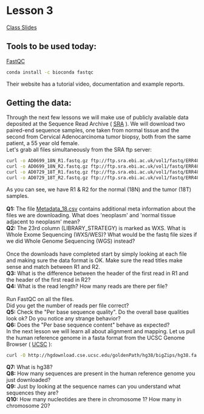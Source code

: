 # Lesson 3
[Class Slides](Lecture3_2025.pdf)

## Tools to be used today:
[FastQC](https://www.bioinformatics.babraham.ac.uk/projects/fastqc/)
```bash
conda install -c bioconda fastqc
```
Their website has a tutorial video, documentation and example reports.
 
## Getting the data:
Through the next few lessons we will make use of publicly available data deposited at the Sequence Read Archive ( [SRA](https://www.ncbi.nlm.nih.gov/sra/?term=ERS5326207) ). We will download two paired-end sequence samples, one taken from normal tissue and the second from Cervical Adenocarcinoma tumor biopsy, both from the same patient, a 55 year old female. </br>
Let's grab all files simultaneously from the SRA ftp server:
```bash
curl -o AD0699_18N_R1.fastq.gz ftp://ftp.sra.ebi.ac.uk/vol1/fastq/ERR483/007/ERR4833597/ERR4833597_1.fastq.gz &
curl -o AD0699_18N_R2.fastq.gz ftp://ftp.sra.ebi.ac.uk/vol1/fastq/ERR483/007/ERR4833597/ERR4833597_2.fastq.gz &
curl -o AD0729_18T_R1.fastq.gz ftp://ftp.sra.ebi.ac.uk/vol1/fastq/ERR483/001/ERR4833621/ERR4833621_1.fastq.gz &
curl -o AD0729_18T_R2.fastq.gz ftp://ftp.sra.ebi.ac.uk/vol1/fastq/ERR483/001/ERR4833621/ERR4833621_2.fastq.gz &
```
As you can see, we have R1 & R2 for the normal (18N) and the tumor (18T) samples. </br></br>
**Q1:** The file [Metadata_18.csv](Metadata_18.csv) contains additional meta information about the files we are downloading. What does 'neoplasm' and 'normal tissue adjacent to neoplasm' mean? </br>
**Q2:** The 23rd column (LIBRARY_STRATEGY) is marked as WXS. What is Whole Exome Sequencing (WXS/WES)? What would be the fastq file sizes if we did Whole Genome Sequencing (WGS) instead?</br></br>
Once the downloads have completed start by simply looking at each file and making sure the data format is OK. Make sure the read titles make sense and match between R1 and R2.</br>
**Q3:** What is the difference between the header of the first read in R1 and the header of the first read in R2?</br>
**Q4:** What is the read length? How many reads are there per file?</br></br>
Run FastQC on all the files.</br>
Did you get the number of reads per file correct?</br>
**Q5:** Check the "Per base sequence quality". Do the overall base qualities look ok? Do you notice any strange behavior?</br>
**Q6:** Does the "Per base sequence content" behave as expected?</br>
In the next lesson we will learn all about alignment and mapping. Let us pull the human reference genome in a fasta format from the UCSC Genome Browser ( [UCSC](http://hgdownload.soe.ucsc.edu/downloads.html#human) ):
```bash
curl -O http://hgdownload.cse.ucsc.edu/goldenPath/hg38/bigZips/hg38.fa.gz
```
**Q7:** What is hg38?</br>
**Q8:** How many sequences are present in the human reference genome you just downloaded?</br>
**Q9:** Just by looking at the sequence names can you understand what sequences they are?</br>
**Q10:** How many nucleotides are there in chromosome 1? How many in chromosome 20?